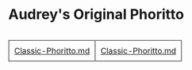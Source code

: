 # Audrey's Original Phoritto

<div style="text-align:center">
  <table style="display:inline-block">
    <tr>
      <td style="border:2px solid grey;padding:10px">
        <a href="Classic-Phoritto.md">Classic-Phoritto.md</a>
      </td>
      <td style="border:2px solid grey;padding:10px">
        <a href="veg-phoritto.md">Classic-Phoritto.md</a>
      </td>
    </tr>
  </table>
</div>
